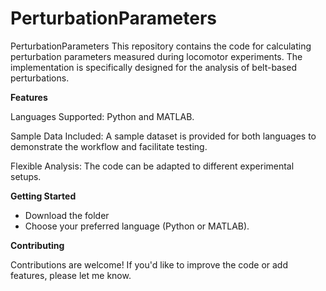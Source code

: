 # PerturbationParameters
PerturbationParameters
This repository contains the code for calculating perturbation parameters measured during locomotor experiments. 
The implementation is specifically designed for the analysis of belt-based perturbations.

**Features**

Languages Supported: 
Python and MATLAB.

Sample Data Included: 
A sample dataset is provided for both languages to demonstrate the workflow and facilitate testing.

Flexible Analysis: 
The code can be adapted to different experimental setups.

**Getting Started**

- Download the folder
- Choose your preferred language (Python or MATLAB).

**Contributing**

Contributions are welcome! If you'd like to improve the code or add features, please let me know.
